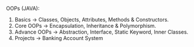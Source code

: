 OOPs (JAVA):
1. Basics -> Classes, Objects, Attributes, Methods & Constructors.
2. Core OOPs -> Encapsulation, Inheritance & Polymorphism.
3. Advance OOPs -> Abstraction, Interface, Static Keyword, Inner Classes.
4. Projects -> Banking Account System